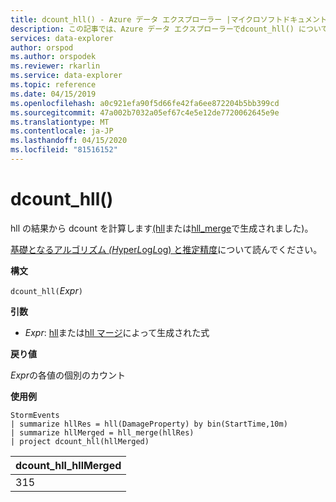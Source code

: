 ```yaml
---
title: dcount_hll() - Azure データ エクスプローラー |マイクロソフトドキュメント
description: この記事では、Azure データ エクスプローラーでdcount_hll() について説明します。
services: data-explorer
author: orspod
ms.author: orspodek
ms.reviewer: rkarlin
ms.service: data-explorer
ms.topic: reference
ms.date: 04/15/2019
ms.openlocfilehash: a0c921efa90f5d66fe42fa6ee872204b5bb399cd
ms.sourcegitcommit: 47a002b7032a05ef67c4e5e12de7720062645e9e
ms.translationtype: MT
ms.contentlocale: ja-JP
ms.lasthandoff: 04/15/2020
ms.locfileid: "81516152"
---
```

# <a name="dcount_hll"></a>dcount_hll()

hll の結果から dcount を計算します[(hll](hll-aggfunction.md)または[hll_merge](hll-merge-aggfunction.md)で生成されました)。

[基礎となるアルゴリズム *(H*yper*L*og*L*og) と推定精度](dcount-aggfunction.md#estimation-accuracy)について読んでください。

**構文**

`dcount_hll(`*Expr*`)`

**引数**

* *Expr*: [hll](hll-aggfunction.md)または[hll マージ](hll-merge-aggfunction.md)によって生成された式

**戻り値**

*Expr*の各値の個別のカウント

**使用例**

```kusto
StormEvents
| summarize hllRes = hll(DamageProperty) by bin(StartTime,10m)
| summarize hllMerged = hll_merge(hllRes)
| project dcount_hll(hllMerged)
```

|dcount_hll_hllMerged|
|---|
|315|